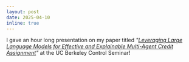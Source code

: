 ```yaml
---
layout: post
date: 2025-04-10
inline: true
---
```


I gave an hour long presentation on my paper titled _"<a href="https://arxiv.org/abs/2502.16863">Leveraging Large Language Models for Effective and Explainable Multi-Agent Credit Assignment</a>"_ at the UC Berkeley Control Seminar!
